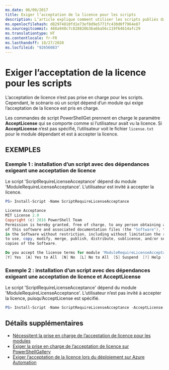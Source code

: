 ```yaml
---
ms.date: 06/09/2017
title: Exiger l’acceptation de la licence pour les scripts
description: L’article explique comment utiliser les scripts publiés dans PowerShell Gallery, qui requièrent l’acceptation d’une licence utilisateur final.
ms.openlocfilehash: d82974810fd1e73ef8d9e5771fc430d0f7964e87
ms.sourcegitcommit: 488a940c7c828820b36a6ba56c119f64614afc29
ms.translationtype: HT
ms.contentlocale: fr-FR
ms.lasthandoff: 10/27/2020
ms.locfileid: "92656083"
---
```

# <a name="requiring-license-acceptance-for-scripts"></a>Exiger l’acceptation de la licence pour les scripts

L’acceptation de licence n’est pas prise en charge pour les scripts. Cependant, le scénario où un script dépend d’un module qui exige l’acceptation de la licence est pris en charge.

Les commandes de script PowerShellGet prennent en charge le paramètre **AcceptLicense** qui se comporte comme si l’utilisateur avait vu la licence. Si **AcceptLicense** n’est pas spécifié, l’utilisateur voit le fichier `license.txt` pour le module dépendant et est à accepter la licence.

## <a name="examples"></a>EXEMPLES

### <a name="example-1-install-script-with-dependencies-requiring-license-acceptance"></a>Exemple 1 : installation d’un script avec des dépendances exigeant une acceptation de licence

Le script 'ScriptRequireLicenseAcceptance' dépend du module 'ModuleRequireLicenseAcceptance'. L’utilisateur est invité à accepter la licence.

```PowerShell
PS> Install-Script -Name ScriptRequireLicenseAcceptance

License Acceptance
MIT License 2.0
Copyright (c) 2016 PowerShell Team
Permission is hereby granted, free of charge, to any person obtaining a copy
of this software and associated documentation files (the "Software"), to deal
in the Software without restriction, including without limitation the rights
to use, copy, modify, merge, publish, distribute, sublicense, and/or sell
copies of the Software.

Do you accept the license terms for module 'ModuleRequireLicenseAcceptance'.
[Y] Yes  [A] Yes to All  [N] No  [L] No to All  [S] Suspend  [?] Help (default is "N"):
```

### <a name="example-2-install-script-with-dependencies-requiring-license-acceptance-and--acceptlicense"></a>Exemple 2 : installation d’un script avec des dépendances exigeant une acceptation de licence et AcceptLicense

Le script 'ScriptRequireLicenseAcceptance' dépend du module 'ModuleRequireLicenseAcceptance'. L’utilisateur n’est pas invité à accepter la licence, puisqu’AcceptLicense est spécifié.

```PowerShell
PS> Install-Script -Name ScriptRequireLicenseAcceptance -AcceptLicense
```

## <a name="more-details"></a>Détails supplémentaires

- [Nécessitent la prise en charge de l’acceptation de licence pour les modules](module-license-acceptance.md)
- [Exiger la prise en charge de l’acceptation de licence sur PowerShellGallery](../how-to/working-with-packages/packages-that-require-license-acceptance.md)
- [Exiger l’acceptation de la licence lors du déploiement sur Azure Automation](../how-to/working-with-packages/deploy-to-azure-automation.md)
